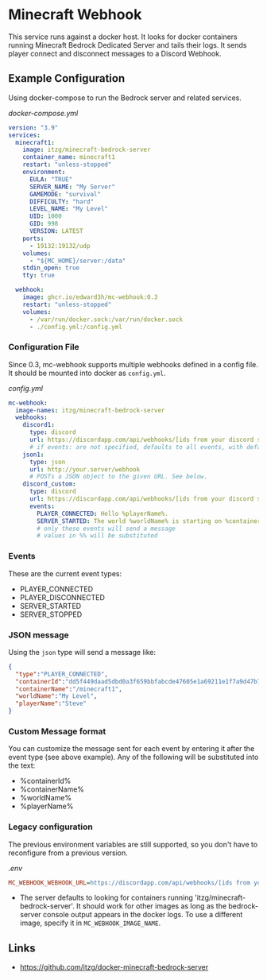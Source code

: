 # Minecraft Webhook

This service runs against a docker host. 
It looks for docker containers running Minecraft Bedrock Dedicated Server and tails their logs.
It sends player connect and disconnect messages to a Discord Webhook.

## Example Configuration

Using docker-compose to run the Bedrock server and related services.

_docker-compose.yml_

```yaml
version: "3.9"
services:
  minecraft1:
    image: itzg/minecraft-bedrock-server
    container_name: minecraft1
    restart: "unless-stopped"
    environment:
      EULA: "TRUE"
      SERVER_NAME: "My Server"
      GAMEMODE: "survival"
      DIFFICULTY: "hard"
      LEVEL_NAME: "My Level"
      UID: 1000
      GID: 998
      VERSION: LATEST
    ports:
      - 19132:19132/udp
    volumes:
      - "${MC_HOME}/server:/data"
    stdin_open: true
    tty: true

  webhook:
    image: ghcr.io/edward3h/mc-webhook:0.3
    restart: "unless-stopped"
    volumes:
      - /var/run/docker.sock:/var/run/docker.sock
      - ./config.yml:/config.yml
```

### Configuration File
Since 0.3, mc-webhook supports multiple webhooks defined in a config file. It should be mounted into docker as `config.yml`.

_config.yml_
```yaml
mc-webhook:
  image-names: itzg/minecraft-bedrock-server
  webhooks:
    discord1:
      type: discord
      url: https://discordapp.com/api/webhooks/[ids from your discord server]
      # if events: are not specified, defaults to all events, with default messages
    json1:
      type: json
      url: http://your.server/webhook
      # POSTs a JSON object to the given URL. See below.
    discord_custom:
      type: discord
      url: https://discordapp.com/api/webhooks/[ids from your discord server]
      events:
        PLAYER_CONNECTED: Hello %playerName%.
        SERVER_STARTED: The world %worldName% is starting on %containerName%
        # only these events will send a message
        # values in %% will be substituted
```
### Events
These are the current event types:
* PLAYER_CONNECTED
* PLAYER_DISCONNECTED
* SERVER_STARTED
* SERVER_STOPPED

### JSON message
Using the `json` type will send a message like:
```json
{
  "type":"PLAYER_CONNECTED",
  "containerId":"dd5f449daad5dbd0a3f659bbfabcde47605e1a69211e1f7a9d47b758cc54",
  "containerName":"/minecraft1",
  "worldName":"My Level",
  "playerName":"Steve"
}
```

### Custom Message format
You can customize the message sent for each event by entering it after the event type (see above example). 
Any of the following will be substituted into the text:
* %containerId%
* %containerName%
* %worldName%
* %playerName%

### Legacy configuration
The previous environment variables are still supported, so you don't have to reconfigure from a previous version.

_.env_

```ini
MC_WEBHOOK_WEBHOOK_URL=https://discordapp.com/api/webhooks/[ids from your discord server]
```
* The server defaults to looking for containers running 'itzg/minecraft-bedrock-server'. It should work for other images as long as the bedrock-server console output appears in the docker logs. To use a different image, specify it in `MC_WEBHOOK_IMAGE_NAME`.

## Links

* https://github.com/itzg/docker-minecraft-bedrock-server